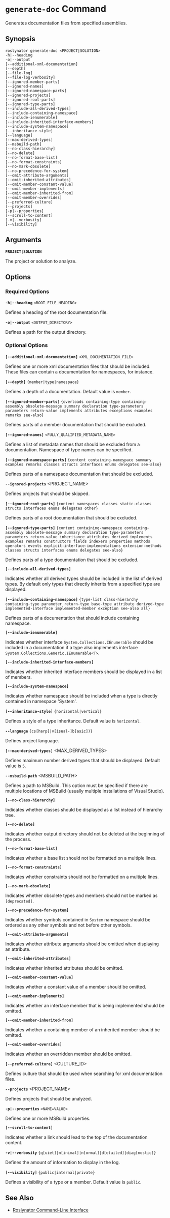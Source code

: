 
# `generate-doc` Command

Generates documentation files from specified assemblies.

## Synopsis

```
roslynator generate-doc <PROJECT|SOLUTION>
-h|--heading
-o|--output
[--additional-xml-documentation]
[--depth]
[--file-log]
[--file-log-verbosity]
[--ignored-member-parts]
[--ignored-names]
[--ignored-namespace-parts]
[--ignored-projects]
[--ignored-root-parts]
[--ignored-type-parts]
[--include-all-derived-types]
[--include-containing-namespace]
[--include-ienumerable]
[--include-inherited-interface-members]
[--include-system-namespace]
[--inheritance-style]
[--language]
[--max-derived-types]
[--msbuild-path]
[--no-class-hierarchy]
[--no-delete]
[--no-format-base-list]
[--no-format-constraints]
[--no-mark-obsolete]
[--no-precedence-for-system]
[--omit-attribute-arguments]
[--omit-inherited-attributes]
[--omit-member-constant-value]
[--omit-member-implements]
[--omit-member-inherited-from]
[--omit-member-overrides]
[--preferred-culture]
[--projects]
[-p|--properties]
[--scroll-to-content]
[-v|--verbosity]
[--visibility]
```

## Arguments

**`PROJECT|SOLUTION`**

The project or solution to analyze.

## Options

### Required Options

**`-h|--heading`** `<ROOT_FILE_HEADING>`

Defines a heading of the root documentation file.

**`-o|--output`** `<OUTPUT_DIRECTORY>`

Defines a path for the output directory.

### Optional Options

**`[--additional-xml-documentation]`** `<XML_DOCUMENTATION_FILE>`

Defines one or more xml documentation files that should be included. These files can contain a documentation for namespaces, for instance.

**`[--depth]`** `{member|type|namespace}`

Defines a depth of a documentation. Default value is `member`.

**`[--ignored-member-parts]`** `{overloads containing-type containing-assembly obsolete-message summary declaration type-parameters parameters return-value implements attributes exceptions examples remarks see-also}`

Defines parts of a member documentation that should be excluded.

**`[--ignored-names]`** `<FULLY_QUALIFIED_METADATA_NAME>`

Defines a list of metadata names that should be excluded from a documentation. Namespace of type names can be specified.

**`[--ignored-namespace-parts]`** `{content containing-namespace summary examples remarks classes structs interfaces enums delegates see-also}`

Defines parts of a namespace documentation that should be excluded.

**`--ignored-projects`** <PROJECT_NAME>

Defines projects that should be skipped.

**`[--ignored-root-parts]`** `{content namespaces classes static-classes structs interfaces enums delegates other}`

Defines parts of a root documentation that should be excluded.

**`[--ignored-type-parts]`** `{content containing-namespace containing-assembly obsolete-message summary declaration type-parameters parameters return-value inheritance attributes derived implements examples remarks constructors fields indexers properties methods operators events explicit-interface-implementations extension-methods classes structs interfaces enums delegates see-also}`

Defines parts of a type documentation that should be excluded.

**`[--include-all-derived-types]`**

Indicates whether all derived types should be included in the list of derived types. By default only types that directly inherits from a specified type are displayed.

**`[--include-containing-namespace]`** `{type-list class-hierarchy containing-type parameter return-type base-type attribute derived-type implemented-interface implemented-member exception see-also all}`

Defines parts of a documentation that should include containing namespace.

**`[--include-ienumerable]`**

Indicates whether interface `System.Collections.IEnumerable` should be included in a documentation if a type also implements interface `System.Collections.Generic.IEnumerable<T>`.

**`[--include-inherited-interface-members]`**

Indicates whether inherited interface members should be displayed in a list of members.

**`[--include-system-namespace]`**

Indicates whether namespace should be included when a type is directly contained in namespace 'System'.

**`[--inheritance-style]`** `{horizontal|vertical}`

Defines a style of a type inheritance. Default value is `horizontal`.

**`--language`** `{cs[harp]|v[isual-]b[asic])}`

Defines project language.

**`[--max-derived-types]`** <MAX_DERIVED_TYPES>

Defines maximum number derived types that should be displayed. Default value is `5`.

**`--msbuild-path`** <MSBUILD_PATH>

Defines a path to MSBuild. This option must be specified if there are multiple locations of MSBuild (usually multiple installations of Visual Studio).

**`[--no-class-hierarchy]`**

Indicates whether classes should be displayed as a list instead of hierarchy tree.

**`[--no-delete]`**

Indicates whether output directory should not be deleted at the beginning of the process.

**`[--no-format-base-list]`**

Indicates whether a base list should not be formatted on a multiple lines.

**`[--no-format-constraints]`**

Indicates whether constraints should not be formatted on a multiple lines.

**`[--no-mark-obsolete]`**

Indicates whether obsolete types and members should not be marked as `[deprecated]`.

**`[--no-precedence-for-system]`**

Indicates whether symbols contained in `System` namespace should be ordered as any other symbols and not before other symbols.

**`[--omit-attribute-arguments]`**

Indicates whether attribute arguments should be omitted when displaying an attribute.

**`[--omit-inherited-attributes]`**

Indicates whether inherited attributes should be omitted.

**`[--omit-member-constant-value]`**

Indicates whether a constant value of a member should be omitted.

**`[--omit-member-implements]`**

Indicates whether an interface member that is being implemented should be omitted.

**`[--omit-member-inherited-from]`**

Indicates whether a containing member of an inherited member should be omitted.

**`[--omit-member-overrides]`**

Indicates whether an overridden member should be omitted.

**`[--preferred-culture]`** <CULTURE_ID>

Defines culture that should be used when searching for xml documentation files.

**`--projects`** <PROJECT_NAME>

Defines projects that should be analyzed.

**`-p|--properties`** `<NAME=VALUE>`

Defines one or more MSBuild properties.

**`[--scroll-to-content]`**

Indicates whether a link should lead to the top of the documentation content.

**`-v|--verbosity`** `{q[uiet]|m[inimal]|n[ormal]|d[etailed]|diag[nostic]}`

Defines the amount of information to display in the log.

**`[--visibility]`** `{public|internal|private}`

Defines a visibility of a type or a member. Default value is `public`.

## See Also

* [Roslynator Command-Line Interface](README.md)
